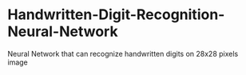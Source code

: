 # Handwritten-Digit-Recognition-Neural-Network
Neural Network that can recognize handwritten digits on 28x28 pixels image 
